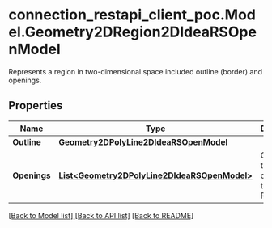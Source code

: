 # connection_restapi_client_poc.Model.Geometry2DRegion2DIdeaRSOpenModel
Represents a region in two-dimensional space included outline (border) and openings.

## Properties

Name | Type | Description | Notes
------------ | ------------- | ------------- | -------------
**Outline** | [**Geometry2DPolyLine2DIdeaRSOpenModel**](Geometry2DPolyLine2DIdeaRSOpenModel.md) |  | [optional] 
**Openings** | [**List&lt;Geometry2DPolyLine2DIdeaRSOpenModel&gt;**](Geometry2DPolyLine2DIdeaRSOpenModel.md) | Gets or sets the list of openings in the Region2D. | [optional] 

[[Back to Model list]](../README.md#documentation-for-models) [[Back to API list]](../README.md#documentation-for-api-endpoints) [[Back to README]](../README.md)

